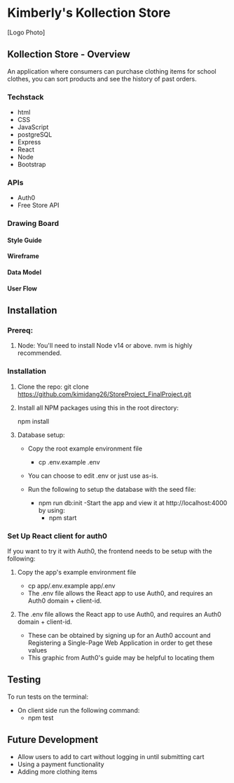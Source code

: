 # Kimberly's Kollection Store
[Logo Photo]

## Kollection Store - Overview
An application where consumers can purchase clothing items for school clothes, you can sort products and see the history of past orders.  


### Techstack
* html	
* CSS	
* JavaScript	
* postgreSQL	
* Express
* React	
* Node	
* Bootstrap	




### APIs
* Auth0
* Free Store API


### Drawing Board

#### Style Guide

#### Wireframe

#### Data Model

#### User Flow



## Installation

### Prereq:


1. Node: You'll need to install Node v14 or above. nvm is highly recommended.

### Installation

1. Clone the repo: 
git clone https://github.com/kimidang26/StoreProject_FinalProject.git

2. Install all NPM packages using this in the root directory:

    npm install

3. Database setup:
    - Copy the root example environment file
        - cp .env.example .env
      
    - You can choose to edit .env or just use as-is.
    - Run the following to setup the database with the seed file:
        - npm run db:init
    -Start the app and view it at http://localhost:4000 by using:
            - npm start


### Set Up React client for auth0
If you want to try it with Auth0, the frontend needs to be setup with the following:

1. Copy the app's example environment file
    - cp app/.env.example app/.env
    - The .env file allows the React app to use Auth0, and requires an Auth0 domain + client-id.

2. The .env file allows the React app to use Auth0, and requires an Auth0 domain + client-id.
    - These can be obtained by signing up for an Auth0 account and Registering a Single-Page Web Application in order to get these values
    - This graphic from Auth0's guide may be helpful to locating them

## Testing

To run tests on the terminal:
* On client side run the following command:
    - npm test


## Future Development
- Allow users to add to cart without logging in until submitting cart
- Using a payment functionality
- Adding more clothing items
